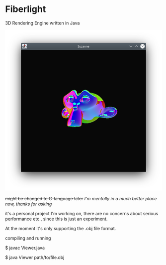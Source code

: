 # Fiberlight

3D Rendering Engine written in Java

![Screenshot of runnning application'](./screenshot.png)

~~might be changed to C-language later~~
_I'm mentally in a much better place now, thanks for asking_

it's a personal project I'm working on, there are no concerns about serious performance etc., since this is just an experiment.

At the moment it's only supporting the .obj file format.

compiling and running

  $ javac Viewer.java

  $ java Viewer path/to/file.obj
